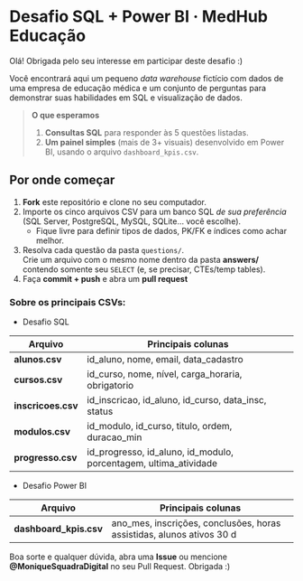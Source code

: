 # Desafio SQL + Power BI · MedHub Educação

Olá! Obrigada pelo seu interesse em participar deste desafio :) 

Você encontrará aqui um pequeno _data warehouse_ fictício com dados de uma empresa de educação médica e um conjunto de perguntas para demonstrar suas habilidades em SQL e visualização de dados.

> **O que esperamos**  
> 1. **Consultas SQL** para responder às 5 questões listadas.  
> 2. **Um painel simples** (mais de 3+ visuais) desenvolvido em Power BI, usando o arquivo `dashboard_kpis.csv`.


## Por onde começar

1. **Fork** este repositório e clone no seu computador.
2. Importe os cinco arquivos CSV para um banco SQL *de sua preferência*  
   (SQL Server, PostgreSQL, MySQL, SQLite… você escolhe).
   - Fique livre para definir tipos de dados, PK/FK e índices como achar melhor.
3. Resolva cada questão da pasta `questions/`.  
   Crie um arquivo com o mesmo nome dentro da pasta **answers/** contendo somente seu `SELECT` (e, se precisar, CTEs/temp tables).
4. Faça **commit + push** e abra um **pull request**


### Sobre os principais CSVs:

- Desafio SQL
  
| Arquivo | Principais colunas |
|---------|-------------------|
| **alunos.csv** | id_aluno, nome, email, data_cadastro |
| **cursos.csv** | id_curso, nome, nível, carga_horaria, obrigatorio |
| **inscricoes.csv** | id_inscricao, id_aluno, id_curso, data_insc, status |
| **modulos.csv** | id_modulo, id_curso, titulo, ordem, duracao_min |
| **progresso.csv** | id_progresso, id_aluno, id_modulo, porcentagem, ultima_atividade |

- Desafio Power BI
  
| Arquivo | Principais colunas |
|---------|-------------------|
| **dashboard_kpis.csv** | ano_mes, inscrições, conclusões, horas assistidas, alunos ativos 30 d |

Boa sorte e qualquer dúvida, abra uma **Issue** ou mencione **@MoniqueSquadraDigital** no seu Pull Request. 
Obrigada :)
